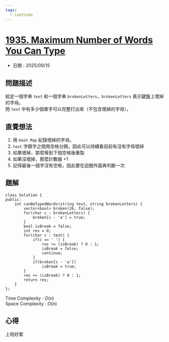 ```yaml
---
tags:
  - LeetCode
---
```


# [1935. Maximum Number of Words You Can Type](https://leetcode.com/problems/maximum-number-of-words-you-can-type/description/)  

+ 日期 : 2025/09/15  

## 問題描述  

給定一個字串 `text` 和一個字串 `brokenLetters`，`brokenLetters` 表示鍵盤上壞掉的字母。  
問 `text` 中有多少個單字可以完整打出來（不包含壞掉的字母）。  

## 直覺想法  

1. 用 `Hash Map` 紀錄壞掉的字母。  
2. `text` 字跟字之間用空格分開，因此可以持續看目前有沒有字母壞掉  
3. 如果壞掉，那麼等到下個空格後重製  
4. 如果沒壞掉，那麼計數器 +1  
5. 記得最後一個字沒有空格，因此要在迴圈外面再判斷一次  

## 題解  

```cpp=
class Solution {
public:
    int canBeTypedWords(string text, string brokenLetters) {
        vector<bool> broken(26, false);
        for(char c : brokenLetters) {
            broken[c - 'a'] = true;
        }
        bool isBreak = false;
        int res = 0;
        for(char c : text) {
            if(c == ' ') {
                res += (isBreak) ? 0 : 1;
                isBreak = false;
                continue;
            }
            if(broken[c - 'a'])
                isBreak = true;
        }
        res += (isBreak) ? 0 : 1;
        return res;
    }
};
```

Time Complexity : $O(n)$  
Space Complexity : $O(n)$  

## 心得  

上班好累  
